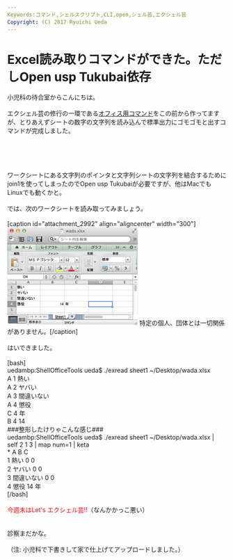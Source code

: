 ```yaml
---
Keywords:コマンド,シェルスクリプト,CLI,open,シェル芸,エクシェル芸
Copyright: (C) 2017 Ryuichi Ueda
---
```


# Excel読み取りコマンドができた。ただしOpen usp Tukubai依存
小児科の待合室からこんにちは。<br />
<br />
エクシェル芸の修行の一環である<a href="https://github.com/usp-engineers-community/Open-usp-Tukubai">オフィス用コマンド</a>をこの前から作ってますが、とりあえずシートの数字の文字列を読み込んで標準出力にゴモゴモと出すコマンドが完成しました。<br />
<br />
<!--more--><br />
<br />
<br />
ワークシートにある文字列のポインタと文字列シートの文字列を結合するためにjoin1を使ってしまったのでOpen usp Tukubaiが必要ですが、他はMacでもLinuxでも動くかと。<br />
<br />
では、次のワークシートを読み取ってみましょう。<br />
<br />
[caption id="attachment_2992" align="aligncenter" width="300"]<a href="スクリーンショット-2014-04-25-17.59.24.png"><img src="スクリーンショット-2014-04-25-17.59.24-300x225.png" alt="特定の個人、団体とは一切関係がありません。" width="300" height="225" class="size-medium wp-image-2992" /></a> 特定の個人、団体とは一切関係がありません。[/caption]<br />
<br />
はいできました。<br />
<br />
[bash]<br />
uedambp:ShellOfficeTools ueda$ ./exread sheet1 ~/Desktop/wada.xlsx <br />
A 1 熱い<br />
A 2 ヤバい<br />
A 3 間違いない<br />
A 4 懲役<br />
C 4 年<br />
B 4 14<br />
###整形したけりゃこんな感じ###<br />
uedambp:ShellOfficeTools ueda$ ./exread sheet1 ~/Desktop/wada.xlsx |<br />
 self 2 1 3 | map num=1 | keta<br />
* A B C<br />
1 熱い 0 0<br />
2 ヤバい 0 0<br />
3 間違いない 0 0<br />
4 懲役 14 年<br />
[/bash]<br />
<br />
<span style="color:red">今週末はLet's エクシェル芸!!</span>（なんかかっこ悪い）<br />
<br />
<br />
診察まだかな。<br />
<br />
（注: 小児科で下書きして家で仕上げてアップロードしました。）
